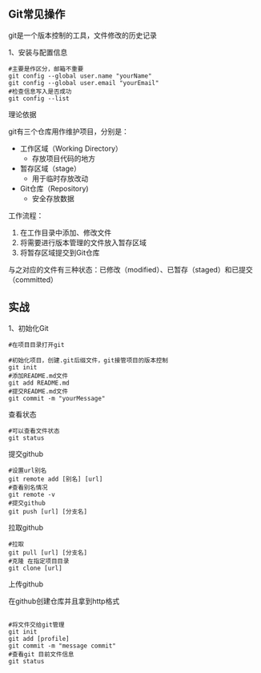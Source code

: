 ## Git常见操作

git是一个版本控制的工具，文件修改的历史记录

1、安装与配置信息

```shell
#主要是作区分，邮箱不重要
git config --global user.name "yourName"
git config --global user.email "yourEmail"
#检查信息写入是否成功
git config --list
```

理论依据

git有三个仓库用作维护项目，分别是：

- 工作区域（Working Directory）
  - 存放项目代码的地方
- 暂存区域（stage）
  - 用于临时存放改动
- Git仓库（Repository)
  - 安全存放数据

工作流程：

1. 在工作目录中添加、修改文件
2. 将需要进行版本管理的文件放入暂存区域
3. 将暂存区域提交到Git仓库

与之对应的文件有三种状态：已修改（modified）、已暂存（staged）和已提交（committed）

## 实战

1、初始化Git

```shell
#在项目目录打开git

#初始化项目，创建.git后缀文件，git接管项目的版本控制
git init
#添加README.md文件
git add README.md
#提交README.md文件
git commit -m "yourMessage"
```

查看状态

```shell
#可以查看文件状态
git status
```



提交github

```shell
#设置url别名
git remote add [别名] [url]
#查看别名情况
git remote -v
#提交github
git push [url] [分支名]
```

拉取github

```shell
#拉取
git pull [url] [分支名]
#克隆 在指定项目目录
git clone [url]
```







上传github

在github创建仓库并且拿到http格式

 ```git
 
 #将文件交给git管理
 git init 
 git add [profile]
 git commit -m "message commit"
 #查看git 目前文件信息
 git status 
 
 
 ```

